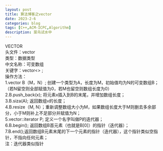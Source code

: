 ```yaml
---
layout: post
title: 算法博客之vector
date: 2023-2-6
categories: blog
tags: [C++,ACM-ICPC,Algorithm]
description: 菜鸟试水中
---
```

<article>
    VECTOR<br>
    头文件：vector<br>
    类型：数据类型<br>
    中文名称：可变数组<br>
    关键字：vector<>  ;<br>
    操作方法：<br>
    1.vector<A> B（M，N）; 创建一个类型为A，长度为M，初始值均为N的可变数组B；（若N留空则全部赋值为0，若M也留空则数组长度为0）<br>
    2.B.push_back(x); 将元素x插入到B的末尾，并增加数组长度；<br>
    3.B.siza(A); 返回数组v的长度；<br>
    4.B.resize（M, N）；重新调整数组大小为M，如果数组长度大于M则删去多余部分，小于M则补上不足部分并赋值为N；<br>
    5.vector<A>::iterator P; 定义一个名字叫做P的迭代器；<br>
    6.B.begin(); 返回数组B首元素（也就是B[0]）的指针（迭代器）；<br>
    7.B.end();返回数组B元素末尾的下一个元素的指针（迭代器），这个指针类似空指针，不指向任何元素；<br>
    注：迭代器类似指针<br>
</article>